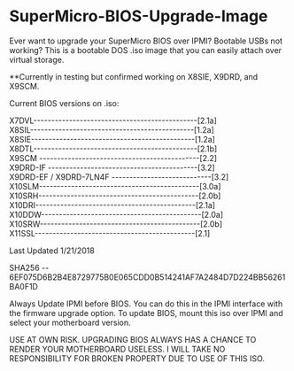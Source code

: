 # SuperMicro-BIOS-Upgrade-Image
Ever want to upgrade your SuperMicro BIOS over IPMI? Bootable USBs not working? This is a bootable DOS .iso image that you can easily attach over virtual storage. 

**Currently in testing but confirmed working on X8SIE, X9DRD, and X9SCM.

Current BIOS versions on .iso:

X7DVL----------------------------------------------[2.1a]  
X8SIL----------------------------------------------[1.2a]  
X8SIE----------------------------------------------[1.2a]  
X8DTL----------------------------------------------[2.1b]  
X9SCM ---------------------------------------------[2.2]   
X9DRD-IF ------------------------------------------[3.2]   
X9DRD-EF / X9DRD-7LN4F ----------------------------[3.2]   
X10SLM---------------------------------------------[3.0a]  
X10SRH---------------------------------------------[2.0b]  
X10DRI---------------------------------------------[2.1a]   
X10DDW---------------------------------------------[2.0a]  
X10SRW---------------------------------------------[2.0b]  
X11SSL---------------------------------------------[2.1]  

Last Updated 1/21/2018

SHA256 -- 6EF075D6B2B4E8729775B0E065CDD0B514241AF7A2484D7D224BB56261BA0F1D

Always Update IPMI before BIOS. You can do this in the IPMI interface with the firmware upgrade option. To update BIOS, mount this iso over IPMI and select your motherboard version.

USE AT OWN RISK. UPGRADING BIOS ALWAYS HAS A CHANCE TO RENDER YOUR MOTHERBOARD USELESS. I WILL TAKE NO RESPONSIBILITY FOR BROKEN PROPERTY DUE TO USE OF THIS ISO.
